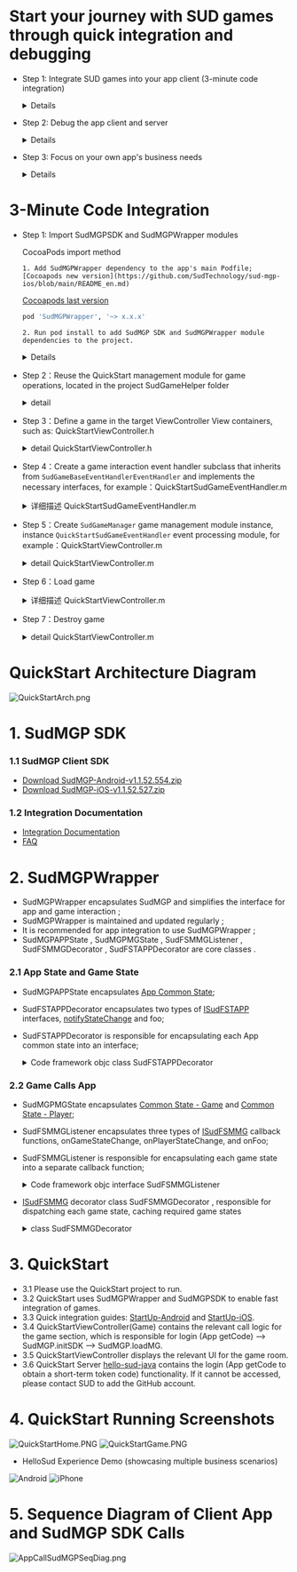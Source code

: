 # Start your journey with SUD games through quick integration and debugging
- Step 1: Integrate SUD games into your app client (3-minute code integration)
  <details> 
  <summary>Details</summary> 

      1. Use the QuickStart client's appId, appKey, and set isTestEnv=true; 
      2. Use your own iOS bundleId and Android applicationId (found in the integration information table); 
      3. Use the short-term token code provided by QuickStart's backend service (obtained through login/getCode); 
      4. Once integrated, the game should run smoothly. 

      ***SUD platform supports multiple bundleIds and applicationIds bound to a single appId;*** 
      ***After filling out the integration information table, SUD will bind your app's bundleId and applicationId to QuickStart's appId, only in the test environment.*** 
  QuickStart backend service [hello-sud-java code repository](https://github.com/SudTechnology/hello-sud-java). If you cannot access the repository, please contact SUD to add your GitHub account.
  </details> 


- Step 2: Debug the app client and server
  <details> 
  <summary>Details</summary> 

      1. Implement 4 HTTP APIs on the app server (as listed in the integration information table); 
      2. Implement the login/getCode interface on the app server to obtain the short-term token code; 
      3. Use your own appId, appKey, isTestEnv=true, bundleId (iOS), and applicationId (Android); 
      4. Use your own app server's login/getCode interface to obtain the short-term token code; 
      5. Debug 5 HTTP APIs between the app client and server; 
      6. Once HTTP API debugging is complete, move on to the next step. 
  </details> 


- Step 3: Focus on your own app's business needs
  <details> 
  <summary>Details</summary> 

      1. Refer to the SudMGP documentation, SudMGPWrapper, QuickStart, and the HelloSud demo (which showcases multiple scenarios, including custom scenarios); 
      2. Focus on your app's UI interaction, functionality, and implementation; 
      For example: 
      Adjusting the size and position of the game view; 
      Adjusting the interaction flow between the app and game, whether UI elements can be hidden, whether buttons can be hidden in the app implementation, and whether click events can be intercepted for callbacks; 
       
      3. Focus on your app's business logic and implementation; 
      For example: 
      How to pass numerical type parameters and key type parameters during a game (settlement); 
  ![Android](doc/hello_sudplus_android.png)
  ![iPhone](doc/hello_sudplus_iphone.png)
  </details>

# 3-Minute Code Integration
- Step 1: Import SudMGPSDK and SudMGPWrapper modules
  <summary>CocoaPods import method</summary> 

      1. Add SudMGPWrapper dependency to the app's main Podfile;[Cocoapods new version](https://github.com/SudTechnology/sud-mgp-ios/blob/main/README_en.md)

    [Cocoapods last version](https://github.com/SudTechnology/sud-mgp-ios)
  ```ruby
  pod 'SudMGPWrapper', '~> x.x.x'
  ```
      2. Run pod install to add SudMGP SDK and SudMGPWrapper module dependencies to the project.
  </details> 
  <details> 
  <details> 
  <summary>Local pod import method</summary> 

      1. Copy all files in the SudMGPSDK and SudMGPWrapper directories, as well as the SudMGPWrapper.podspec file, to the target project's Podfile directory. 
      2. Add SudMGPWrapper dependency to the app's main Podfile;
  ```ruby
  pod 'SudMGPWrapper', :path => '../../'
  ```
      3. Run pod install to add SudMGP SDK and SudMGPWrapper module dependencies to the project.
  </details> 
  <details> 

  <summary>ASR recognition support (optional, supported in v1.2.7 and later)</summary> 

      1. Add ASR speech recognition library dependency to the app's main Podfile;
  ```ruby 
  pod 'MicrosoftCognitiveServicesSpeech-iOS', '1.23.0'
  ```
      3. Run pod install to add the ASR speech recognition library module dependencies to the project.
  </details> 


- Step 2：Reuse the QuickStart management module for game operations, located in the project SudGameHelper folder
  <details>
  <summary>detail</summary>

  Copy SudGameHelper directory, Demo project directory path (project->SudGameHelper): 
  `SudGameManager` loads the game and destroys the game management module. 
  `SudGameBaseEventHandlerEventHandler` processes the interaction between the game and the APP. The app only needs to create subclasses and receive defined game callbacks to receive various game state callbacks
  </details>
  

- Step 3：Define a game in the target ViewController View containers, such as: QuickStartViewController.h
    <details>
    <summary>detail QuickStartViewController.h</summary>

    ``` objc
    @interface QuickStartViewController ()
    /// 游戏加载主view Add game view
    @property(nonatomic, strong) UIView *gameView;
    ```
    </details>
  
- Step 4：Create a game interaction event handler subclass that inherits from `SudGameBaseEventHandlerEventHandler` and implements the necessary interfaces, for example：QuickStartSudGameEventHandler.m
    <details>
    <summary>详细描述 QuickStartSudGameEventHandler.m</summary>

    ``` objc
    @implementation QuickStartSudGameEventHandler


    - (nonnull GameCfgModel *)onGetGameCfg {
        GameCfgModel *gameCfgModel = [GameCfgModel defaultCfgModel];
        /// 可以在此根据自身应用需要配置游戏，例如配置声音
        /// You can configure the game according to your application needs here, such as configuring the sound
        gameCfgModel.gameSoundVolume = 100;
        /// ...
        return gameCfgModel;
    }

    - (nonnull GameViewInfoModel *)onGetGameViewInfo {
        
        /// 应用根据自身布局需求在此配置游戏显示视图信息
        /// The application configures the game display view information here according to its layout requirements
        
        // 屏幕安全区
        // Screen Safety zone
        UIEdgeInsets safeArea = [self safeAreaInsets];
        // 状态栏高度
        // Status bar height
        CGFloat statusBarHeight = safeArea.top == 0 ? 20 : safeArea.top;
        
        GameViewInfoModel *m = [[GameViewInfoModel alloc] init];
        CGRect gameViewRect = self.loadConfigModel.gameView.bounds;

        // 游戏展示区域
        // Game display area
        m.view_size.width = gameViewRect.size.width;
        m.view_size.height = gameViewRect.size.height;
        // 游戏内容布局安全区域，根据自身业务调整顶部间距
        // Game content layout security area, adjust the top spacing according to their own business
        // 顶部间距
        // top spacing
        m.view_game_rect.top = (statusBarHeight + 80);
        // 左边
        // Left
        m.view_game_rect.left = 0;
        // 右边
        // Right
        m.view_game_rect.right = 0;
        // 底部安全区域
        // Bottom safe area
        m.view_game_rect.bottom = (safeArea.bottom + 100);
        return m;
    }

    - (void)onGetCode:(NSString *)userId result:(void (^)(NSString * _Nonnull))result {
        
        /// 获取加载游戏的code,此处请求自己服务端接口获取code并回调返回即可
        /// Get the code of loading the game, here request your server interface to get the code and callback return
        
        if (userId.length == 0) {
            NSLog(@"用户ID不能为空");
            return;
        }
        
        /// 以下是当前demo向demo应用服务获取code的代码
        /// The following is the code that demo obtains the code from demo application service
        
        /// 此接口为QuickStart样例请求接口
        /// This interface is a QuickStart sample request interface
        NSString *getCodeUrl = @"https://mgp-hello.sudden.ltd/login/v3";
        NSDictionary *dicParam = @{@"user_id": userId};
        [self postHttpRequestWithURL:getCodeUrl param:dicParam success:^(NSDictionary *rootDict) {

            NSDictionary *dic = [rootDict objectForKey:@"data"];
            /// 这里的code用于登录游戏sdk服务器
            /// The code here is used to log in to the game sdk server
            NSString *code = [dic objectForKey:@"code"];
            int retCode = (int) [[dic objectForKey:@"ret_code"] longValue];
            result(code);

        }                    failure:^(NSError *error) {
            NSLog(@"login game server error:%@", error.debugDescription);
        }];
        
    }
    /// ...
    @end
    ```
    </details>

- Step 5：Create `SudGameManager` game management module instance, instance `QuickStartSudGameEventHandler` event processing module, for example：QuickStartViewController.m
    <details>
    <summary>detail QuickStartViewController.m</summary>
   
    ``` objc
    @interface QuickStartViewController ()

    /// SUD 游戏管理模块 game management instance
    @property(nonatomic, strong)SudGameManager *sudGameManager;
    /// 游戏事件处理实例 the game event processing object instance
    @property(nonatomic, strong)QuickStartSudGameEventHandler *gameEventHandler;
    @end

    @implementation QuickStartViewController

    - (void)viewDidLoad {
        [super viewDidLoad];
        // Do any additional setup after loading the view.
        self.view.backgroundColor = UIColor.blackColor;
        
        /// 1. step
        
        // 创建游戏管理实例
        // Create a game management instance
        self.sudGameManager = SudGameManager.new;;
        // 创建游戏事件处理对象实例
        // Create an instance of the game event handler object
        self.gameEventHandler = QuickStartSudGameEventHandler.new;
        // 将游戏事件处理对象实例注册进游戏管理对象实例中
        // Register the game event processing object instance into the game management object instance
        [self.sudGameManager registerGameEventHandler:self.gameEventHandler];
        
        /// 2. step
        // 加载游戏
        // Load the game
        if (self.gameId > 0) {
            [self loadGame:self.gameId];
        }

    }
    @end
    ```
    </details>
  

- Step 6：Load game
    <details>
    <summary>详细描述 QuickStartViewController.m</summary>


    ``` objc
    /// 加载游戏
    /// Load game
    - (void)loadGame:(int64_t)gameId {
        // 配置加载SudMGP必须参数
        // Set the required parameters for loading SudMGP
        SudGameLoadConfigModel *sudGameConfigModel = [[SudGameLoadConfigModel alloc] init];
        // 申请的应用ID
        // Application ID
        sudGameConfigModel.appId = SUDMGP_APP_ID;
        // 申请的应用key
        // Application key
        sudGameConfigModel.appKey = SUDMGP_APP_KEY;
        // 是否测试环境，测试时为YES, 发布上线设置为NO
        // Set to YES during the test and NO when publishing online
        sudGameConfigModel.isTestEnv = SUD_GAME_TEST_ENV;
        // 待加载游戏ID
        // ID of the game to be loaded
        sudGameConfigModel.gameId = gameId;
        // 指定游戏房间，相同房间号的人在同一游戏大厅中
        // Assign a game room, and people with the same room number are in the same game hall
        sudGameConfigModel.roomId = self.roomId;
        // 配置游戏内显示语言
        // Configure the in-game display language
        sudGameConfigModel.language = @"zh-CN";
        // 游戏显示的视图
        // Game display view
        sudGameConfigModel.gameView = self.gameView;
        // 当前用户ID
        // Current user id
        sudGameConfigModel.userId = QSAppPreferences.shared.currentUserID;

        [self.sudGameManager loadGame:sudGameConfigModel];
    }       
    ```
    </details>
  

- Step 7：Destroy game
    <details>
    <summary>detail QuickStartViewController.m</summary>

    ``` objc
    /// 销毁游戏
    /// Destroy game
    - (void)destroyGame {
        [self.sudGameManager destroyGame];
    }
    ```
    </details>  

# QuickStart Architecture Diagram
![QuickStartArch.png](doc/QuickStartArch.png)

# 1. SudMGP SDK
### 1.1 SudMGP Client SDK

- [Download SudMGP-Android-v1.1.52.554.zip](https://github.com/SudTechnology/sud-mgp-android/releases)
- [Download SudMGP-iOS-v1.1.52.527.zip](https://github.com/SudTechnology/sud-mgp-ios/releases)

### 1.2 Integration Documentation

- [Integration Documentation](https://docs.sud.tech/en/app/Client/API/)
- [FAQ](https://docs.sud.tech/en/app/Client/FAQ/)

# 2. SudMGPWrapper
-  SudMGPWrapper encapsulates SudMGP and simplifies the interface for app and game interaction ;
-  SudMGPWrapper is maintained and updated regularly ;
-  It is recommended for app integration to use SudMGPWrapper ;
-  SudMGPAPPState ,  SudMGPMGState ,  SudFSMMGListener ,  SudFSMMGDecorator ,  SudFSTAPPDecorator are core classes .

### 2.1 App State and Game State
-  SudMGPAPPState  encapsulates [App Common State](https://docs.sud.tech/en/app/Client/APPFST/CommonState.html);
-  SudFSTAPPDecorator  encapsulates two types of [ISudFSTAPP](https://docs.sud.tech/en/app/Client/API/ISudFSTAPP.html) interfaces, [notifyStateChange](https://docs.sud.tech/en/app/Client/APPFST/CommonState.html) and foo;
-  SudFSTAPPDecorator  is responsible for encapsulating each App common state into an interface;
    <details> 
    <summary>Code framework objc class SudFSTAPPDecorator</summary>

    ```objc
    /// app -> game
    @interface SudFSTAPPDecorator : NSObject
    
        @property (nonatomic, strong) id<ISudFSTAPP> iSudFSTAPP;
    
        /// setI SudFSTAPP = [SudMGP loadMG:userId roomId:roomId code:code mgId:mgId language:language fsmMG:self.sudFSMMGDecorator rootView:rootView];
        - (void)setISudFSTAPP:(id<ISudFSTAPP>)iSudFSTAPP;
        ...
    
        /// Continue the game
        - (void)playMG;
        /// Pause the game
        - (void)pauseMG;
        /// Destroy the game
        - (void)destroyMG;
        /// Get the game view
        - (UIView *) getGameView;
        /// Update code
        /// @param code New code
        - (void)updateCode:(NSString *) code;
        /// Transfer audio data: The input audio data must be: PCM format, sample rate: 16000, sample depth: 16, channel number: MONO
        - (void)pushAudio:(NSData *)data;
        @end
     ```
    </details> 

### 2.2 Game Calls App
-  SudMGPMGState  encapsulates [Common State - Game](https://docs.sud.tech/en/app/Client/MGFSM/CommonStateGame.html) and [Common State - Player](https://docs.sud.tech/en/app/Client/MGFSM/CommonStatePlayer.html);
-  SudFSMMGListener  encapsulates three types of [ISudFSMMG](https://docs.sud.tech/en/app/Client/API/ISudFSMMG.html) callback functions, onGameStateChange, onPlayerStateChange, and onFoo;
-  SudFSMMGListener  is responsible for encapsulating each game state into a separate callback function;
    <details> 
    <summary>Code framework objc interface SudFSMMGListener</summary>

    ```objc
    @protocol SudFSMMGListener <NSObject>
    
        @required
        /// Get game view information  【Need to implement】
        - (void)onGetGameViewInfo:(nonnull id<ISudFSMStateHandle>)handle dataJson:(nonnull NSString *)dataJson;
    
        /// Short-term token code expires  【Need to implement】
        - (void)onExpireCode:(nonnull id<ISudFSMStateHandle>)handle dataJson:(nonnull NSString *)dataJson;
    
        /// Get game config  【Need to implement】
        - (void)onGetGameCfg:(nonnull id<ISudFSMStateHandle>)handle dataJson:(nonnull NSString *)dataJson;
    
    
        @optional
        /// Game starts
        - (void)onGameStarted;
    
        /// Game destroyed
        - (void)onGameDestroyed;
    
        /// Common state - game
        /// Game: Public screen message state    MG_COMMON_PUBLIC_MESSAGE
        - (void)onGameMGCommonPublicMessage:(nonnull id<ISudFSMStateHandle>)handle model:(MGCommonPublicMessageModel *)model;
    
        ...
        @end
    ```
    </details> 

  - [ISudFSMMG](https://docs.sud.tech/en/app/Client/API/ISudFSMMG.html) decorator class  SudFSMMGDecorator , responsible for dispatching each game state, caching required game states
      <details> 
      <summary>class SudFSMMGDecorator</summary>

    ```objc
    /// game -> app
    @interface SudFSMMGDecorator : NSObject <ISudFSMMG>
  
        typedef NS_ENUM(NSInteger, GameStateType) {
            /// Idle
            GameStateTypeLeisure = 0,
            /// loading
            GameStateTypeLoading = 1,
            /// playing
            GameStateTypePlaying = 2,
        };
  
        /// Current user ID
        @property(nonatomic, strong, readonly)NSString *currentUserId;
        // Game state enumeration: GameStateType
        @property (nonatomic, assign) GameStateType gameStateType;
        /// Whether the current user has joined
        @property (nonatomic, assign) BOOL isInGame;
        /// Whether it is in the game
        @property (nonatomic, assign) BOOL isPlaying;
      
        ...
  
        /// Set event handler
        /// @param listener Event handling instance
        - (void)setEventListener:(id<SudFSMMGListener>)listener;
        /// Set the current user ID
        /// @param userId Current user ID
        - (void)setCurrentUserId:(NSString *)userId;
        /// Clear all stored arrays
        - (void)clearAllStates;
        /// 2MG success callback
        - (NSString *)handleMGSuccess;
        /// 2MG failure callback
        - (NSString *)handleMGFailure;
  
        #pragma mark - Get the latest state in gamePlayerStateMap
        /// Get user join status
        - (BOOL)isPlayerIn:(NSString *)userId;
        /// Whether the user is in preparation
        - (BOOL)isPlayerIsReady:(NSString *)userId;
        /// Whether the user is in the game
        - (BOOL)isPlayerIsPlaying:(NSString *)userId;
        /// Whether the user is the captain
        - (BOOL)isPlayerIsCaptain:(NSString *)userId;
        /// Whether the user is painting
        - (BOOL)isPlayerPaining:(NSString *)userId;
  
        #pragma mark - Check if it exists in gamePlayerStateMap (used to determine if the user is in the game)
        /// Whether the user has joined the game
        - (BOOL)isPlayerInGame:(NSString *)userId;
        @end
    ```
    </details>

# 3. QuickStart
- 3.1 Please use the QuickStart project to run.
- 3.2 QuickStart uses SudMGPWrapper and SudMGPSDK to enable fast integration of games.
- 3.3 Quick integration guides: [StartUp-Android](https://docs.sud.tech/zh-CN/app/Client/StartUp-Android.html) and [StartUp-iOS](https://docs.sud.tech/zh-CN/app/Client/StartUp-iOS.html).
- 3.4  QuickStartViewController(Game)  contains the relevant call logic for the game section, which is responsible for login (App getCode) --> SudMGP.initSDK --> SudMGP.loadMG.
- 3.5  QuickStartViewController  displays the relevant UI for the game room.
- 3.6  QuickStart Server  [hello-sud-java](https://github.com/SudTechnology/hello-sud-java) contains the login (App getCode to obtain a short-term token code) functionality. If it cannot be accessed, please contact SUD to add the GitHub account.

# 4. QuickStart Running Screenshots
![QuickStartHome.PNG](./doc/QuickStartHome.PNG)
![QuickStartGame.PNG](./doc/QuickStartGame.PNG)

- HelloSud Experience Demo (showcasing multiple business scenarios)

![Android](doc/hello_sudplus_android.png)
![iPhone](doc/hello_sudplus_iphone.png)

# 5. Sequence Diagram of Client App and SudMGP SDK Calls
![AppCallSudMGPSeqDiag.png](doc/AppCallSudMGPSeqDiag.png)


